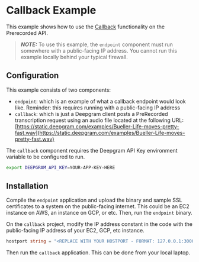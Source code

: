 # Callback Example

This example shows how to use the [Callback](https://developers.deepgram.com/docs/callback) functionality on the Prerecorded API.

> **_NOTE:_** To use this example, the `endpoint` component must run somewhere with a public-facing IP address. You cannot run this example locally behind your typical firewall.

## Configuration

This example consists of two components:
- `endpoint`: which is an example of what a callback endpoint would look like. Reminder: this requires running with a public-facing IP address
- `callback`: which is just a Deepgram client posts a PreRecorded transcription request using an audio file located at the following URL: [https://static.deepgram.com/examples/Bueller-Life-moves-pretty-fast.wav](https://static.deepgram.com/examples/Bueller-Life-moves-pretty-fast.wav)

The `callback` component requires the Deepgram API Key environment variable to be configured to run.

```sh
export DEEPGRAM_API_KEY=YOUR-APP-KEY-HERE
```

## Installation

Compile the `endpoint` application and upload the binary and sample SSL certificates to a system on the public-facing internet. This could be an EC2 instance on AWS, an instance on GCP, or etc. Then, run the `endpoint` binary.

On the `callback` project, modify the IP address constant in the code with the public-facing IP address of your EC2, GCP, etc instance.

```Go
hostport string = "<REPLACE WITH YOUR HOSTPORT - FORMAT: 127.0.0.1:3000>"
```

Then run the `callback` application. This can be done from your local laptop.
